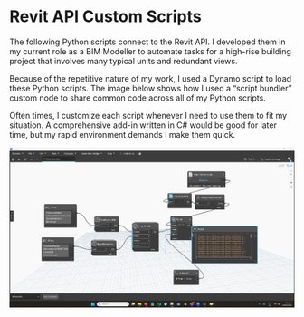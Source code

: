 # Revit API Custom Scripts

The following Python scripts connect to the Revit API. I developed them in my current role as a BIM Modeller to automate tasks for a high-rise building project that involves many typical units and redundant views.

Because of the repetitive nature of my work, I used a Dynamo script to load these Python scripts. The image below shows how I used a “script bundler” custom node to share common code across all of my Python scripts.

Often times, I customize each script whenever I need to use them to fit my situation. A comprehensive add-in written in C# would be good for later time, but my rapid environment demands I make them quick.

![ Alt Text](./others/dynamo.png)
